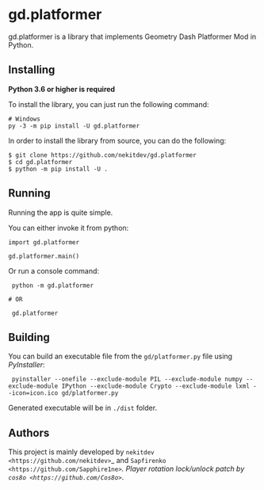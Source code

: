 gd.platformer
=============

gd.platformer is a library that implements Geometry Dash Platformer Mod in Python.

Installing
----------

**Python 3.6 or higher is required**

To install the library, you can just run the following command:



    # Windows
    py -3 -m pip install -U gd.platformer

In order to install the library from source, you can do the following:



    $ git clone https://github.com/nekitdev/gd.platformer
    $ cd gd.platformer
    $ python -m pip install -U .

Running
-------

Running the app is quite simple.

You can either invoke it from python:



    import gd.platformer

    gd.platformer.main()

Or run a console command:



     python -m gd.platformer

    # OR

     gd.platformer

Building
--------

You can build an executable file from the ``gd/platformer.py`` file using *PyInstaller*:



     pyinstaller --onefile --exclude-module PIL --exclude-module numpy --exclude-module IPython --exclude-module Crypto --exclude-module lxml --icon=icon.ico gd/platformer.py

Generated executable will be in ``./dist`` folder.

Authors
-------

This project is mainly developed by `nekitdev <https://github.com/nekitdev>`_ and `Sapfirenko <https://github.com/Sapphire1ne>`_.
Player rotation lock/unlock patch by `cos8o <https://github.com/Cos8o>`_.
